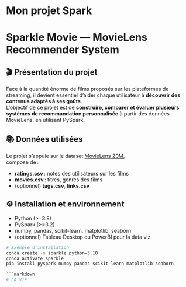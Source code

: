 # Mon projet Spark

# Sparkle Movie — MovieLens Recommender System

## 🎬 Présentation du projet

Face à la quantité énorme de films proposés sur les plateformes de streaming, il devient essentiel d’aider chaque utilisateur à **découvrir des contenus adaptés à ses goûts**.  
L’objectif de ce projet est de **construire, comparer et évaluer plusieurs systèmes de recommandation personnalisée** à partir des données MovieLens, en utilisant PySpark.

## 📚 Données utilisées

Le projet s’appuie sur le dataset [MovieLens 20M](https://grouplens.org/datasets/movielens/20m/),  
composé de :
- **ratings.csv** : notes des utilisateurs sur les films
- **movies.csv** : titres, genres des films
- (optionnel) **tags.csv**, **links.csv**

## ⚙️ Installation et environnement

- Python (>=3.8)
- PySpark (>=3.2)
- numpy, pandas, scikit-learn, matplotlib, seaborn  
- (optionnel) Tableau Desktop ou PowerBI pour la data viz

```bash
# Exemple d’installation
conda create -n sparkle python=3.10
conda activate sparkle
pip install pyspark numpy pandas scikit-learn matplotlib seaborn

```markdown
# LA VIE
